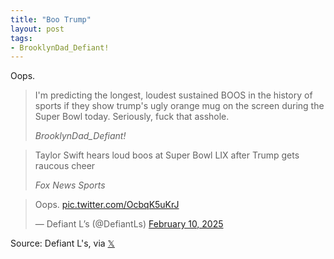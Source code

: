 ```yaml
---
title: "Boo Trump"
layout: post
tags:
- BrooklynDad_Defiant!
---
```


Oops.

> I'm predicting the longest, loudest sustained BOOS in the history of sports if they show trump's ugly orange mug on the screen during the Super Bowl today. Seriously, fuck that asshole.
>
> <cite>BrooklynDad_Defiant!</cite>

> Taylor Swift hears loud boos at Super Bowl LIX after Trump gets raucous cheer
>
> <cite>Fox News Sports</cite>

<blockquote class="twitter-tweet"><p lang="en" dir="ltr">Oops. <a href="https://t.co/OcbqK5uKrJ">pic.twitter.com/OcbqK5uKrJ</a></p>&mdash; Defiant L’s (@DefiantLs) <a href="https://twitter.com/DefiantLs/status/1889087015167176855?ref_src=twsrc%5Etfw">February 10, 2025</a></blockquote> <script async src="https://platform.twitter.com/widgets.js" charset="utf-8"></script>

Source: Defiant L's, via [𝕏](https://x.com)
